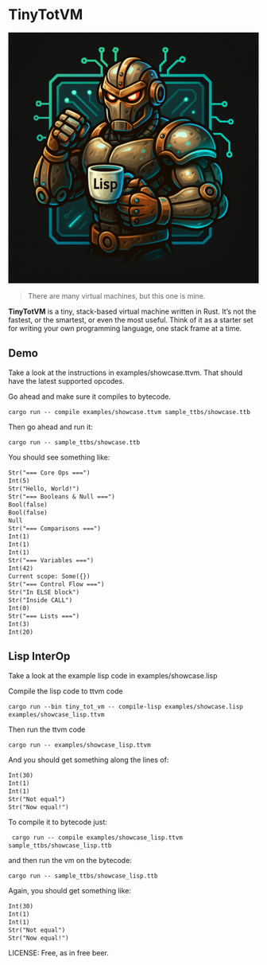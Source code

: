 # TinyTotVM
![TinyTotVM Logo](logo.png)
> There are many virtual machines, but this one is mine.

**TinyTotVM** is a tiny, stack-based virtual machine written in Rust. It’s not the fastest, or the smartest, or even the most useful. Think of it as a starter set for writing your own programming language, one stack frame at a time.

## Demo
Take a look at the instructions in examples/showcase.ttvm.
That should have the latest supported opcodes.

Go ahead and make sure it compiles to bytecode.
```
cargo run -- compile examples/showcase.ttvm sample_ttbs/showcase.ttb
```

Then go ahead and run it:
```
cargo run -- sample_ttbs/showcase.ttb
```

You should see something like:
```
Str("=== Core Ops ===")
Int(5)
Str("Hello, World!")
Str("=== Booleans & Null ===")
Bool(false)
Bool(false)
Null
Str("=== Comparisons ===")
Int(1)
Int(1)
Int(1)
Str("=== Variables ===")
Int(42)
Current scope: Some({})
Str("=== Control Flow ===")
Str("In ELSE block")
Str("Inside CALL")
Int(0)
Str("=== Lists ===")
Int(3)
Int(20)
```

## Lisp InterOp

Take a look at the example lisp code in examples/showcase.lisp

Compile the lisp code to ttvm code
```
cargo run --bin tiny_tot_vm -- compile-lisp examples/showcase.lisp examples/showcase_lisp.ttvm
```

Then run the ttvm code
```
cargo run -- examples/showcase_lisp.ttvm
```
And you should get something along the lines of:
```
Int(30)
Int(1)
Int(1)
Str("Not equal")
Str("Now equal!")
```

To compile it to bytecode just:
```
 cargo run -- compile examples/showcase_lisp.ttvm sample_ttbs/showcase_lisp.ttb
 ```

 and then run the vm on the bytecode:
 ```
 cargo run -- sample_ttbs/showcase_lisp.ttb
 ```

 Again, you should get something like:
 ```
 Int(30)
Int(1)
Int(1)
Str("Not equal")
Str("Now equal!")
```

LICENSE: Free, as in free beer.
